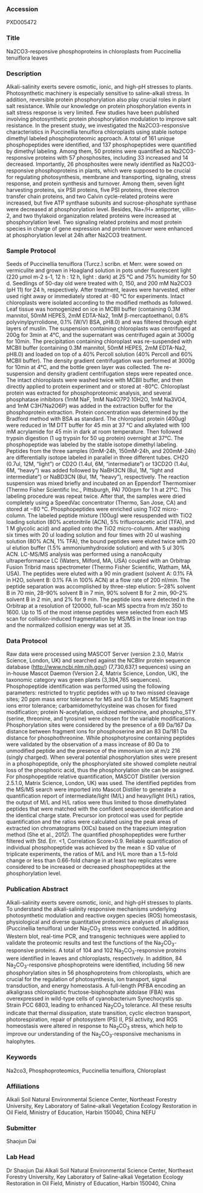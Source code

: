 ### Accession
PXD005472

### Title
Na2CO3-responsive phosphoproteins in chloroplasts from Puccinellia tenuiflora leaves

### Description
Alkali-salinity exerts severe osmotic, ionic, and high-pH stresses to plants. Photosynthetic machinery is especially sensitive to saline-alkali stress. In addition, reversible protein phosphorylation also play crucial roles in plant salt resistance. While our knowledge on protein phosphorylation events in salt stress response is very limited. Few studies have been published involving photosynthetic protein phosphorylation modulation to improve salt resistance. In the present study, we investigated the Na2CO3-responsive characteristics in Puccinellia tenuiflora chloroplasts using stable isotope dimethyl labeled phosphoproteomic approach. A total of 161 unique phosphopeptides were identified, and 137 phosphopeptides were quantified by dimethyl labeling. Among them, 50 proteins were quantified as Na2CO3-responsive proteins with 57 phosphosites, including 33 increased and 14 decreased. Importantly, 26 phosphosites were newly identified as Na2CO3-responsive phosphoproteins in plants, which were supposed to be crucial for regulating photosynthesis, membrane and transporting, signaling, stress response, and protein synthesis and turnover. Among them, seven light harvesting proteins, six PSII proteins, five PSI proteins, three electron transfer chain proteins, and two Calvin cycle-related proteins were increased, but five ATP synthase subunits and sucrose-phosphate synthase were decreased at phosphorylation level. Besides, Na+/H+ antiporter, villin-2, and two thylakoid organization related proteins were increased at phosphorylation level. Two signaling related proteins and most protein species in charge of gene expression and protein turnover were enhanced at phosphorylation level at 24h after Na2CO3 treatment.

### Sample Protocol
Seeds of Puccinellia tenuiflora (Turcz.) scribn. et Merr. were sowed on vermiculite and grown in Hoagland solution in pots under fluorescent light (220 μmol m-2 s-1, 12 h : 12 h, light : dark) at 25 °C and 75% humidity for 50 d. Seedlings of 50-day old were treated with 0, 150, and 200 mM Na2CO3 (pH 11) for 24 h, respectively. After treatment, leaves were harvested, either used right away or immediately stored at -80 °C for experiments. Intact chloroplasts were isolated according to the modified methods as followed. Leaf tissue was homogenized on ice in MCBII buffer (containing 0.3M mannitol, 50mM HEPES, 2mM EDTA-Na2, 1mM β-mercaptoethanol, 0.6% polyvinylpyrrolidone, 0.1% (W/V) BSA, pH8.0) and was filtered through eight layers of muslin. The suspension containing chloroplasts was centrifuged at 200g for 3min at 4°C, and the supernatant was centrifuged again at 3000g for 10min. The precipitation containing chloroplast was re-suspended with MCBII buffer (containing 0.3M mannitol, 50mM HEPES, 2mM EDTA-Na2, pH8.0) and loaded on top of a 40% Percoll solution (40% Percoll and 60% MCBII buffer). The density gradient centrifugation was performed at 3000g for 10min at 4°C, and the bottle green layer was collected. The re-suspension and density gradient centrifugation steps were repeated once. The intact chloroplasts were washed twice with MCBII buffer, and then directly applied to protein experiment and or stored at -80°C. Chloroplast protein was extracted for phosphoproteomic analysis, and several phosphatase inhibitors (1mM NaF, 1mM Na4O7P2∙10H2O, 1mM Na3VO4, and 1mM C3H7Na2O6P) was added in the extraction buffer for the phosphoprotein extraction. Protein concentration was determined by the Bradford method with BSA as standard. The chloroplast protein (400ug) were reduced in 1M DTT buffer for 45 min at 37 °C and alkylated with 100 mM acrylamide for 45 min in dark at room temperature. Then followed trypsin digestion (1 ug trypsin for 50 ug protein) overnight at 37°C. The phosphopeptide was labeled by the stable isotope dimethyl labeling. Peptides from the three samples (0mM-24h, 150mM-24h, and 200mM-24h) are differentially isotope labeled in parallel in three different tubes. CH2O (0.7ul, 12M, “light”) or CD2O (1.4ul, 6M, “intermediate”) or 13CD2O (1.4ul, 6M, “heavy”) was added followed by NaBH3CN (8ul, 1M, “light and intermediate”) or NaBD3CN (8ul, 1M, “heavy”), respectively. The reaction suspension was mixed briefly and incubated on an Eppendorf Thermomixer (Thermo Fisher Scientific Inc., Pittsburgh, PA) 700rpm for 1 h at 21°C. This labeling procedure was repeat twice. After that, the samples were dried completely using a SpeedVac concentrator (Thermo, San Jose, CA) and stored at −80 °C. Phosphopeptides were enriched using TiO2 micro-column. The labeled peptide mixture (100ug) were resuspended with TiO2 loading solution (80% acetonitrile (ACN), 5% trifluoroacetic acid (TFA), and 1 M glycolic acid) and applied onto the TiO2 micro-column. After washing six times with 20 ul loading solution and four times with 20 ul washing solution (80% ACN, 1% TFA), the bound peptides were eluted twice with 20 ul elution buffer (1.5% ammoniumhydroxide solution) and with 5 ul 30% ACN. LC-MS/MS analysis was performed using a nanoAcquity ultraperformance LC (Waters, Milford, MA, USA) coupled with an Orbitrap Fusion Tribrid mass spectrometer (Thermo Fisher Scientific, Watham, MA, USA). The peptides were eluted with a 90 min gradient (solvent A: 0.1% FA in H2O, solvent B: 0.1% FA in 100% ACN) at a flow rate of 200 nl/min. The peptide separation was accomplished by three-step elution: 5–28% solvent B in 70 min, 28–90% solvent B in 7 min, 90% solvent B for 2 min, 90–2% solvent B in 2 min, and 2% for 9 min. The peptide ions were detected in the Orbitrap at a resolution of 120000, full-scan MS spectra from m/z 350 to 1600. Up to 15 of the most intense peptides were selected from each MS scan for collision-induced fragmentation by MS/MS in the linear ion trap and the normalized collision energy was set at 35.

### Data Protocol
Raw data were processed using MASCOT Server (version 2.3.0, Matrix Science, London, UK) and searched against the NCBInr protein sequence database (http://www.ncbi.nlm.nih.gov/) (7,730,637,1 sequences) using an in-house Mascot Daemon (Version 2.4, Matrix Science, London, UK), the taxonomic category was green plants (3,394,765 sequences). Phosphopeptide identification was performed using the following parameters: restricted to tryptic peptides with up to two missed cleavage sites; 20 ppm mass error tolerance for MS and 0.8 Da for MS/MS fragment ions error tolerance; carbamidomethylcysteine was chosen for fixed modification; protein N-acetylation, oxidized methionine, and phospho_STY (serine, threonine, and tyrosine) were chosen for the variable modifications. Phosphorylation sites were considered by the presence of a 69 Da/167 Da distance between fragment ions for phosphoserine and an 83 Da/181 Da distance for phosphothreonine. While phosphotyrosine containing peptides were validated by the observation of a mass increase of 80 Da to unmodified peptide and the presence of the immonium ion at m/z 216 (singly charged). When several potential phosphorylation sites were present in a phosphopeptide, only the phosphorylated site showed complete neutral loss of the phosphoric acid, thus the phosphorylation site can be assigned. For phosphopeptide relative quantification, MASCOT Distiller (version 2.5.1.0, Matrix Science, London, UK) was used. The identified peptides from the MS/MS search were imported into Mascot Distiller to generate a quantification report of intermediate/light (M/L) and heavy/light (H/L) ratios, the output of M/L and H/L ratios were thus limited to those dimethylated peptides that were matched with the confident sequence identification and the identical charge state. Precursor ion protocol was used for peptide quantification and the ratios were calculated using the peak areas of extracted ion chromatograms (XICs) based on the trapezium integration method (She et al., 2012). The quantified phosphopeptides were further filtered with Std. Err. <1, Correlation Score>0.9. Reliable quantification of individual phosphopeptide was achieved by the mean ± SD value of triplicate experiments, the ratios of M/L and H/L more than a 1.5-fold change or less than 0.66-fold change in at least two replicates were considered to be increased or decreased phosphopeptides at the phosphorylation level.

### Publication Abstract
Alkali-salinity exerts severe osmotic, ionic, and high-pH stresses to plants. To understand the alkali-salinity responsive mechanisms underlying photosynthetic modulation and reactive oxygen species (ROS) homeostasis, physiological and diverse quantitative proteomics analyses of alkaligrass (Puccinellia tenuiflora) under Na<sub>2</sub>CO<sub>3</sub> stress were conducted. In addition, Western blot, real-time PCR, and transgenic techniques were applied to validate the proteomic results and test the functions of the Na<sub>2</sub>CO<sub>3</sub>-responsive proteins. A total of 104 and 102 Na<sub>2</sub>CO<sub>3</sub>-responsive proteins were identified in leaves and chloroplasts, respectively. In addition, 84 Na<sub>2</sub>CO<sub>3</sub>-responsive phosphoproteins were identified, including 56 new phosphorylation sites in 56 phosphoproteins from chloroplasts, which are crucial for the regulation of photosynthesis, ion transport, signal transduction, and energy homeostasis. A full-length PtFBA encoding an alkaligrass chloroplastic fructose-bisphosphate aldolase (FBA) was overexpressed in wild-type cells of cyanobacterium Synechocystis sp. Strain PCC 6803, leading to enhanced Na<sub>2</sub>CO<sub>3</sub> tolerance. All these results indicate that thermal dissipation, state transition, cyclic electron transport, photorespiration, repair of photosystem (PS) II, PSI activity, and ROS homeostasis were altered in response to Na<sub>2</sub>CO<sub>3</sub> stress, which help to improve our understanding of the Na<sub>2</sub>CO<sub>3</sub>-responsive mechanisms in halophytes.

### Keywords
Na2co3, Phosphoproteomics, Puccinellia tenuiflora, Chloroplast

### Affiliations
Alkali Soil Natural Environmental Science Center, Northeast Forestry University, Key Laboratory of Saline-alkali Vegetation Ecology Restoration in Oil Field, Ministry of Education, Harbin 150040, China
NEFU

### Submitter
Shaojun Dai

### Lab Head
Dr Shaojun Dai
Alkali Soil Natural Environmental Science Center, Northeast Forestry University, Key Laboratory of Saline-alkali Vegetation Ecology Restoration in Oil Field, Ministry of Education, Harbin 150040, China


